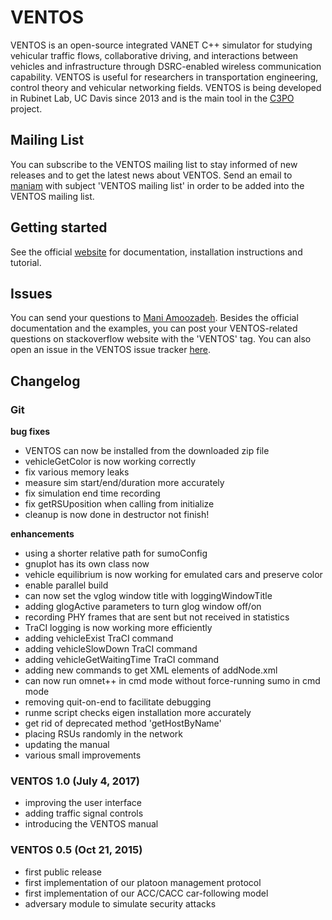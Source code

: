 # VENTOS #

VENTOS is an open-source integrated VANET C++ simulator for studying vehicular traffic flows, collaborative driving, and interactions between vehicles and infrastructure through DSRC-enabled wireless communication capability. VENTOS is useful for researchers in transportation engineering, control theory and vehicular networking fields. VENTOS is being developed in Rubinet Lab, UC Davis since 2013 and is the main tool in the [C3PO](https://www.ece.ucdavis.edu/~chuah/rubinet/projects/c3po.html) project.

## Mailing List ##

You can subscribe to the VENTOS mailing list to stay informed of new releases and to get the latest news about VENTOS. Send an email to [maniam](mailto:maniam@ucdavis.edu) with subject 'VENTOS mailing list' in order to be added into the VENTOS mailing list.

## Getting started ##

See the official [website](http://maniam.github.io/VENTOS/) for documentation, installation instructions and tutorial.

## Issues ##

You can send your questions to [Mani Amoozadeh](mailto:maniam@ucdavis.edu). Besides the official documentation and the examples, you can post your VENTOS-related questions on stackoverflow website with the 'VENTOS' tag. You can also open an issue in the VENTOS issue tracker [here](https://github.com/ManiAm/VENTOS_Public/issues).

## Changelog ##

### Git ###

**bug fixes**
+ VENTOS can now be installed from the downloaded zip file
+ vehicleGetColor is now working correctly
+ fix various memory leaks
+ measure sim start/end/duration more accurately
+ fix simulation end time recording
+ fix getRSUposition when calling from initialize
+ cleanup is now done in destructor not finish!

**enhancements**
+ using a shorter relative path for sumoConfig
+ gnuplot has its own class now
+ vehicle equilibrium is now working for emulated cars and preserve color
+ enable parallel build
+ can now set the vglog window title with loggingWindowTitle
+ adding glogActive parameters to turn glog window off/on
+ recording PHY frames that are sent but not received in statistics
+ TraCI logging is now working more efficiently
+ adding vehicleExist TraCI command
+ adding vehicleSlowDown TraCI command
+ adding vehicleGetWaitingTime TraCI command
+ adding new commands to get XML elements of addNode.xml
+ can now run omnet++ in cmd mode without force-running sumo in cmd mode
+ removing quit-on-end to facilitate debugging
+ runme script checks eigen installation more accurately
+ get rid of deprecated method 'getHostByName'
+ placing RSUs randomly in the network
+ updating the manual
+ various small improvements

### VENTOS 1.0 (July 4, 2017) ###

+ improving the user interface
+ adding traffic signal controls
+ introducing the VENTOS manual

### VENTOS 0.5 (Oct 21, 2015) ###

+ first public release
+ first implementation of our platoon management protocol
+ first implementation of our ACC/CACC car-following model
+ adversary module to simulate security attacks

